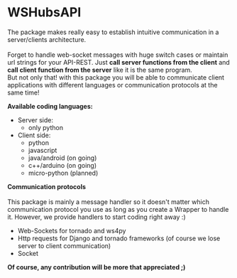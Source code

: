 WSHubsAPI
================================================

The package makes really easy to establish intuitive communication in a server/clients architecture.<br /><br />
Forget to handle web-socket messages with huge switch cases or maintain url strings for your API-REST.
Just **call server functions from the client** and **call client function from the server** like it is the same program.<br />
But not only that! with this package you will be able to communicate client applications with different languages or communication protocols at the same time!

**Available coding languages:** <br />
* Server side:
   * only python
* Client side:
   * python
   * javascript
   * java/android (on going)
   * c++/arduino (on going)
   * micro-python (planned)

**Communication protocols** <br /> <br />
This package is mainly a message handler so it doesn't matter which communication protocol you use as long as you create a Wrapper to handle it. However, we provide handlers to start coding right away :)
* Web-Sockets for tornado and ws4py
* Http requests for Django and tornado frameworks (of course we lose server to client communication)
* Socket

**Of course, any contribution will be more that appreciated ;)**